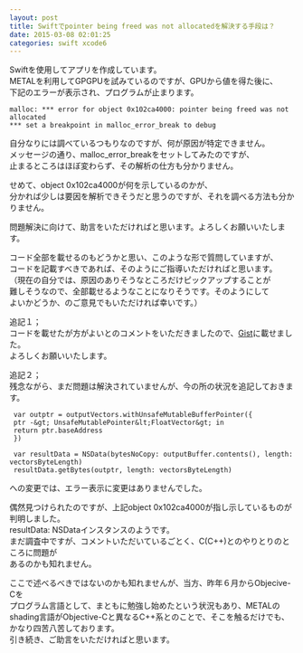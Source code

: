 ```yaml
---
layout: post
title: Swiftでpointer being freed was not allocatedを解決する手段は？
date: 2015-03-08 02:01:25
categories: swift xcode6
---
```

<p>Swiftを使用してアプリを作成しています。<br>
METALを利用してGPGPUを試みているのですが、GPUから値を得た後に、<br>
下記のエラーが表示され、プログラムが止まります。</p>

```
malloc: *** error for object 0x102ca4000: pointer being freed was not allocated
*** set a breakpoint in malloc_error_break to debug
```

<p>自分なりには調べているつもりなのですが、何が原因が特定できません。<br>
メッセージの通り、malloc_error_breakをセットしてみたのですが、<br>
止まるところはほぼ変わらず、その解析の仕方も分かりません。</p>

<p>せめて、object 0x102ca4000が何を示しているのかが、<br>
分かれば少しは要因を解析できそうだと思うのですが、それを調べる方法も分かりません。</p>

<p>問題解決に向けて、助言をいただければと思います。よろしくお願いいたします。</p>

<p>コード全部を載せるのもどうかと思い、このような形で質問していますが、<br>
コードを記載すべきであれば、そのようにご指導いただければと思います。<br>
（現在の自分では、原因のありそうなところだけピックアップすることが<br>
難しそうなので、全部載せるようなことになりそうです。そのようにして<br>
よいかどうか、のご意見でもいただければ幸いです。）</p>

<p>追記１；<br>
コードを載せたが方がよいとのコメントをいただきましたので、<a href="https://gist.github.com/AppleDeveloper37/6c5d7ca7aa2223b5f57b" rel="nofollow">Gist</a>に載せました。<br>
よろしくお願いいたします。</p>

<p>追記２；<br>
残念ながら、まだ問題は解決されていませんが、今の所の状況を追記しておきます。</p>

```
 var outptr = outputVectors.withUnsafeMutableBufferPointer({
 ptr -&gt; UnsafeMutablePointer&lt;FloatVector&gt; in
 return ptr.baseAddress
 })

 var resultData = NSData(bytesNoCopy: outputBuffer.contents(), length: vectorsByteLength)
 resultData.getBytes(outptr, length: vectorsByteLength)
```

<p>への変更では、エラー表示に変更はありませんでした。</p>

<p>偶然見つけられたのですが、上記object 0x102ca4000が指し示しているものが判明しました。<br>
resultData: NSDataインスタンスのようです。<br>
まだ調査中ですが、コメントいただいているごとく、C(C++)とのやりとりのところに問題が<br>
あるのかも知れません。</p>

<p>ここで述べるべきではないのかも知れませんが、当方、昨年６月からObjecive-Cを<br>
プログラム言語として、まともに勉強し始めたという状況もあり、METALのshading言語がObjective-Cと異なるC++系とのことで、そこを触るだけでも、かなり四苦八苦しております。<br>
引き続き、ご助言をいただければと思います。</p>
